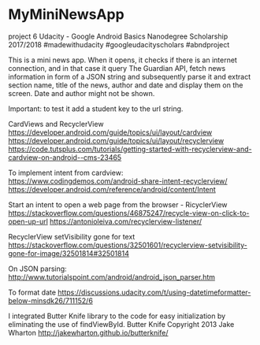 # MyMiniNewsApp
project 6
Udacity - Google Android Basics Nanodegree Scholarship 2017/2018
#madewithudacity #googleudacityscholars #abndproject 

This is a mini news app. When it opens, it checks if there is an internet connection,
and in that case it query The Guardian API, fetch news information in form of 
a JSON string and subsequently parse it and extract section name, title of the news,
author and date and display them on the screen. Date and author might not be shown.

Important:
to test it add a student key to the url string.

CardViews and RecyclerView
https://developer.android.com/guide/topics/ui/layout/cardview
https://developer.android.com/guide/topics/ui/layout/recyclerview
https://code.tutsplus.com/tutorials/getting-started-with-recyclerview-and-cardview-on-android--cms-23465

To implement intent from cardview:
https://www.codingdemos.com/android-share-intent-recyclerview/
https://developer.android.com/reference/android/content/Intent

Start an intent to open a web page from the browser - RicyclerView
https://stackoverflow.com/questions/46875247/recycle-view-on-click-to-open-up-url
https://antonioleiva.com/recyclerview-listener/

RecyclerView setVisibility gone for text
https://stackoverflow.com/questions/32501601/recyclerview-setvisibility-gone-for-image/32501814#32501814
	
On JSON parsing:
http://www.tutorialspoint.com/android/android_json_parser.htm

To format date
https://discussions.udacity.com/t/using-datetimeformatter-below-minsdk26/711152/6

I integrated Butter Knife library to the code for easy initialization by eliminating the use of findViewById. 
Butter Knife Copyright 2013 Jake Wharton
http://jakewharton.github.io/butterknife/
